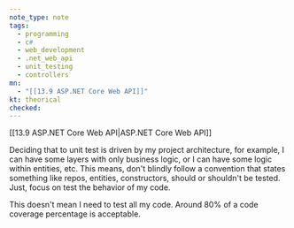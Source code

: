 ```yaml
---
note_type: note
tags:
  - programming
  - c#
  - web_development
  - .net_web_api
  - unit_testing
  - controllers
mn:
  - "[[13.9 ASP.NET Core Web API]]"
kt: theorical
checked:
---
```

[[13.9 ASP.NET Core Web API|ASP.NET Core Web API]]

Deciding that to unit test is driven by my project architecture, for example, I can have some layers with only business logic, or I can have some logic within entities, etc. This means, don't blindly follow a convention that states something like repos, entities, constructors, should or shouldn't be tested. Just, focus on test the behavior of my code.

This doesn't mean I need to test all my code. Around 80% of a code coverage percentage is acceptable. 
